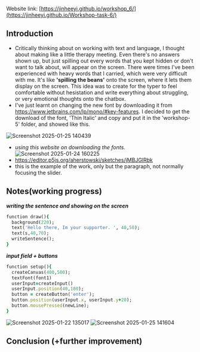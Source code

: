 Website link: [https://jinheeyi.github.io/workshop_6/](https://jinheeyi.github.io/Workshop-task-6/)

## Introduction

- Critically thinking about on working with text and language, I thought about making like a little therapy meeting. Even there's no answers shown up, but just spilling out every words that you kept hidden or don't want to talk about, will appear on the screen. There were times I've been experienced with heavy words that I carried, which were very difficult with me. It's like **'spilling the beans'** onto the screen, where it lets them display on the screen. This idea was to create for the typer to feel comfortable without hesistation and write everything about struggling, or very emotional thoughts onto the chatbox.
- I've just learnt on changing the new font by downloading it from https://www.jetbrains.com/lp/mono/#key-features. I decided to get the download of the font, 'Thin Italic' and copy and put it in the 'workshop-5' folder, and showed like this.

![Screenshot 2025-01-25 140439](https://github.com/user-attachments/assets/cf5af295-ba9c-45dc-b2fa-07f57e480435)

- _using this website on downloading the fonts._
![Screenshot 2025-01-24 160225](https://github.com/user-attachments/assets/9229c514-883e-4d1d-8dde-553b121dc65a)
- https://editor.p5js.org/aherstowski/sketches/jMBJGlRbk
- this is the example of the work, only but the paragraph, not normally focusing the slider. 

## Notes(working progress)


_**writing the sentence and showing on the screen**_
```ruby
function draw(){
  background(220);
  text('Hello there, Im your supporter. ', 40,50);
  text(s,40,70);
  writeSentence();
}
```

_**input field + buttons**_
```ruby
function setup(){
  createCanvas(400,500);
  textFont(font1)
  userInput=createInput()
  userInput.position(40,100);
  button = createButton('enter');
  button.position(userInput.x, userInput.y+20);
  button.mousePressed(newLine);
}
```

![Screenshot 2025-01-22 135017](https://github.com/user-attachments/assets/2c18e070-c3fe-41c5-ad07-c1da1fc17e14)
![Screenshot 2025-01-25 141604](https://github.com/user-attachments/assets/9bb3eb32-a4ea-4fd6-a08a-3d2520cfa1a7)

## Conclusion (+further improvement)
